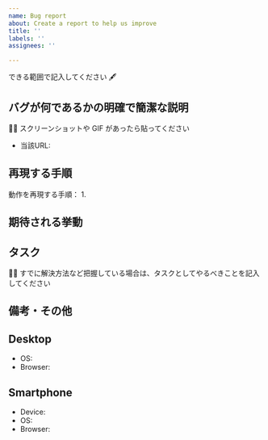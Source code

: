 ```yaml
---
name: Bug report
about: Create a report to help us improve
title: ''
labels: ''
assignees: ''

---
```


できる範囲で記入してください 🖋

## バグが何であるかの明確で簡潔な説明
💁‍♀️ スクリーンショットや GIF があったら貼ってください

- 当該URL: 

## 再現する手順

動作を再現する手順：
1.

## 期待される挙動

## タスク
💁‍♀️ すでに解決方法など把握している場合は、タスクとしてやるべきことを記入してください

## 備考・その他

## Desktop
 - OS: 
 - Browser: 

## Smartphone
 - Device: 
 - OS: 
 - Browser:
